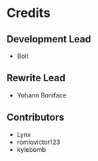 # Credits


Development Lead
----------------

* Bolt <GitBolt>

Rewrite Lead
-----------
* Yohann Boniface <Sigmanificient>

Contributors
------------
* Lynx <Sly-Little-Fox>
* romiovictor123 <ramnreddy15>
* kylebomb